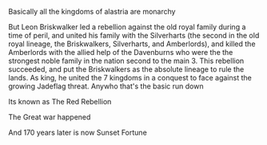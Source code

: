 Basically all the kingdoms of alastria are monarchy

But Leon Briskwalker led a rebellion against the old royal family during a time of peril, and united his family with the Silverharts (the second in the old royal lineage, the Briskwalkers, Silverharts, and Amberlords), and killed the Amberlords with the allied help of the Davenburns who were the the strongest noble family in the nation second to the main 3. This rebellion succeeded, and put the Briskwalkers as the absolute lineage to rule the lands. As king, he united the 7 kingdoms in a conquest to face against the growing Jadeflag threat. Anywho that's the basic run down

Its known as The Red Rebellion

The Great war happened

And 170 years later is now Sunset Fortune